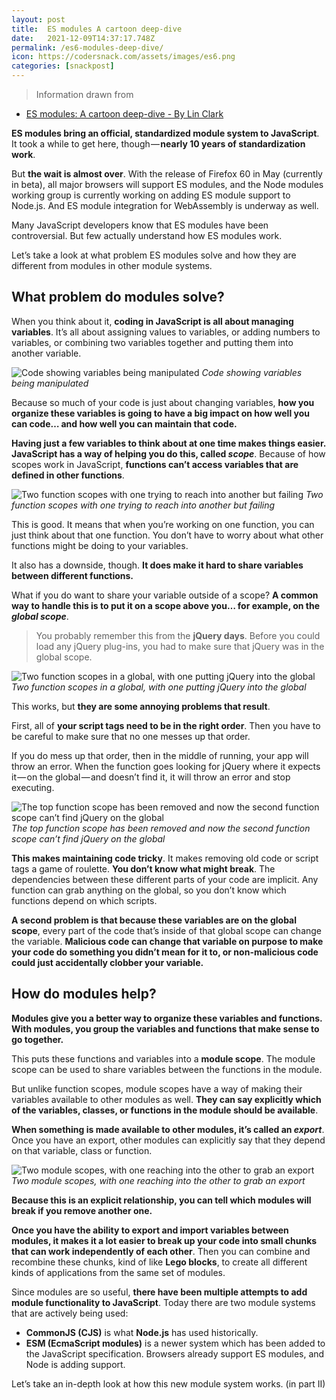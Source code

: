 ```yaml
---
layout: post
title:  ES modules A cartoon deep-dive
date:   2021-12-09T14:37:17.748Z
permalink: /es6-modules-deep-dive/
icon: https://codersnack.com/assets/images/es6.png
categories: [snackpost]
---
```


> Information drawn from 
- [ES modules: A cartoon deep-dive - By Lin Clark](https://hacks.mozilla.org/2018/03/es-modules-a-cartoon-deep-dive/)

**ES modules bring an official, standardized module system to JavaScript**. It took a while to get here, though — **nearly 10 years of standardization work**.

But **the wait is almost over**. With the release of Firefox 60 in May (currently in beta), all major browsers will support ES modules, and the Node modules working group is currently working on adding ES module support to Node.js. And ES module integration for WebAssembly is underway as well.

Many JavaScript developers know that ES modules have been controversial. But few actually understand how ES modules work.

Let’s take a look at what problem ES modules solve and how they are different from modules in other module systems.


## What problem do modules solve?

When you think about it, **coding in JavaScript is all about managing variables**. It’s all about assigning values to variables, or adding numbers to variables, or combining two variables together and putting them into another variable.

![Code showing variables being manipulated](https://codersnack.com/assets/images/es-modules-deep-1.png)
*Code showing variables being manipulated*

Because so much of your code is just about changing variables, **how you organize these variables is going to have a big impact on how well you can code… and how well you can maintain that code.**

**Having just a few variables to think about at one time makes things easier. JavaScript has a way of helping you do this, called *scope***. Because of how scopes work in JavaScript, **functions can’t access variables that are defined in other functions**.

![Two function scopes with one trying to reach into another but failing](https://codersnack.com/assets/images/es-modules-deep-functions.png)
*Two function scopes with one trying to reach into another but failing*

This is good. It means that when you’re working on one function, you can just think about that one function. You don’t have to worry about what other functions might be doing to your variables.

It also has a downside, though. **It does make it hard to share variables between different functions.**

What if you do want to share your variable outside of a scope? **A common way to handle this is to put it on a scope above you… for example, on the *global scope***.

> You probably remember this from the **jQuery days**. Before you could load any jQuery plug-ins, you had to make sure that jQuery was in the global scope.

![Two function scopes in a global, with one putting jQuery into the global](https://codersnack.com/assets/images/es-modules-deep-jquery.png)
*Two function scopes in a global, with one putting jQuery into the global*

This works, but **they are some annoying problems that result**.

First, all of **your script tags need to be in the right order**. Then you have to be careful to make sure that no one messes up that order.

If you do mess up that order, then in the middle of running, your app will throw an error. When the function goes looking for jQuery where it expects it — on the global — and doesn’t find it, it will throw an error and stop executing.

![The top function scope has been removed and now the second function scope can’t find jQuery on the global](https://codersnack.com/assets/images/es-modules-deep-jquery-2.png)
*The top function scope has been removed and now the second function scope can’t find jQuery on the global*

**This makes maintaining code tricky**. It makes removing old code or script tags a game of roulette. **You don’t know what might break**. The dependencies between these different parts of your code are implicit. Any function can grab anything on the global, so you don’t know which functions depend on which scripts.

**A second problem is that because these variables are on the global scope**, every part of the code that’s inside of that global scope can change the variable. **Malicious code can change that variable on purpose to make your code do something you didn’t mean for it to, or non-malicious code could just accidentally clobber your variable.**


## How do modules help?

**Modules give you a better way to organize these variables and functions. With modules, you group the variables and functions that make sense to go together.**

This puts these functions and variables into a **module scope**. The module scope can be used to share variables between the functions in the module.

But unlike function scopes, module scopes have a way of making their variables available to other modules as well. **They can say explicitly which of the variables, classes, or functions in the module should be available**.

**When something is made available to other modules, it’s called an *export***. Once you have an export, other modules can explicitly say that they depend on that variable, class or function.

![Two module scopes, with one reaching into the other to grab an export](https://codersnack.com/assets/images/es-modules-deep-export.png)
*Two module scopes, with one reaching into the other to grab an export*

**Because this is an explicit relationship, you can tell which modules will break if you remove another one.**

**Once you have the ability to export and import variables between modules, it makes it a lot easier to break up your code into small chunks that can work independently of each other**. Then you can combine and recombine these chunks, kind of like **Lego blocks**, to create all different kinds of applications from the same set of modules.

Since modules are so useful, **there have been multiple attempts to add module functionality to JavaScript**. Today there are two module systems that are actively being used:
- **CommonJS (CJS)** is what **Node.js** has used historically.
- **ESM (EcmaScript modules)** is a newer system which has been added to the JavaScript specification. Browsers already support ES modules, and Node is adding support.


Let’s take an in-depth look at how this new module system works. (in part II)


